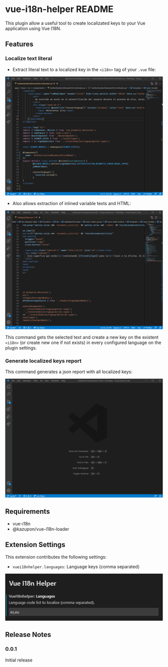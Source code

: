# vue-i18n-helper README

This plugin allow a useful tool to create localizated keys to your Vue application using Vue I18N.

## Features

### Localize text literal

- Extract literal text to a localized key in the `<i18n>` tag of your `.vue` file:

![localize](https://raw.githubusercontent.com/vfportero/vue-i18n-helper/master/localize.gif)

- Also allows extraction of inlined variable texts and HTML:

![localize-inlined-variable](https://raw.githubusercontent.com/vfportero/vue-i18n-helper/master/localize-with-inlined-variable.gif)

This command gets the selected text and create a new key on the existent `<i18n>` (or create new one if not exists) in every configured language on the plugin settings.

### Generate localized keys report

This command generates a json report with all localized keys:

![generate-report](https://raw.githubusercontent.com/vfportero/vue-i18n-helper/master/generate-report.gif)

## Requirements

- vue-i18n
- @kazupon/vue-i18n-loader

## Extension Settings

This extension contributes the following settings:

* `vuei18nhelper.languages`: Language keys (comma separated)

![settings](https://raw.githubusercontent.com/vfportero/vue-i18n-helper/master/settings.png)



## Release Notes

### 0.0.1

Initial release
